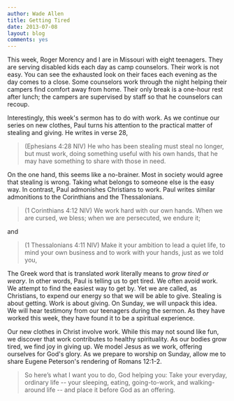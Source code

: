 ```yaml
---
author: Wade Allen
title: Getting Tired
date: 2013-07-08
layout: blog
comments: yes
---
```


This week, Roger Morency and I are in Missouri with eight teenagers. They are serving disabled kids each day as camp counselors. Their work is not easy. You can see the exhausted look on their faces each evening as the day comes to a close. Some counselors work through the night helping their campers find comfort away from home. Their only break is a one-hour rest after lunch; the campers are supervised by staff so that he counselors can recoup.

Interestingly, this week's sermon has to do with work. As we continue our series on new clothes, Paul turns his attention to the practical matter of stealing and giving. He writes in verse 28,

>(Ephesians 4:28 NIV) He who has been stealing must steal no longer, but must work, doing something useful with his own hands, that he may have something to share with those in need.

On the one hand, this seems like a no-brainer. Most in society would agree that stealing is wrong. Taking what belongs to someone else is the easy way. In contrast, Paul admonishes Christians to work. Paul writes similar admonitions to the Corinthians and the Thessalonians.

>(1 Corinthians 4:12 NIV) We work hard with our own hands. When we are cursed, we bless; when we are persecuted, we endure it; 

and

>(1 Thessalonians 4:11 NIV) Make it your ambition to lead a quiet life, to mind your own business and to work with your hands, just as we told you, 

The Greek word that is translated *work* literally means to *grow tired or weary*. In other words, Paul is telling us to get tired. We often avoid work. We attempt to find the easiest way to get by. Yet we are called, as Christians, to expend our energy so that we will be able to give. Stealing is about getting. Work is about giving. On Sunday, we will unpack this idea. We will hear testimony from our teenagers during the sermon. As they have worked this week, they have found it to be a spiritual experience. 

Our new clothes in Christ involve work. While this may not sound like fun, we discover that work contributes to healthy spirituality. As our bodies grow tired, we find joy in giving up. We model Jesus as we work, offering ourselves for God's glory. As we prepare to worship on Sunday, allow me to share Eugene Peterson's rendering of Romans 12:1-2.

>So here’s what I want you to do, God helping you: Take your everyday, ordinary life -- your sleeping, eating, going-to-work, and walking-around life -- and place it before God as an offering.
